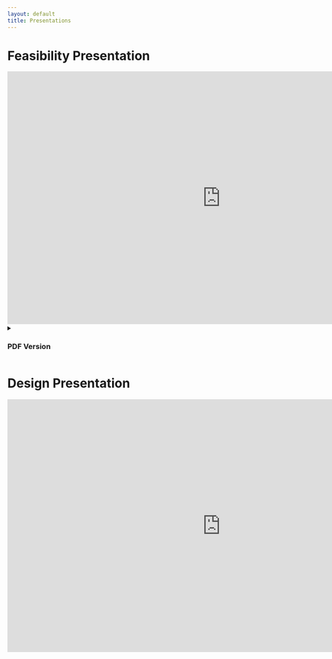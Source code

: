 ```yaml
---
layout: default
title: Presentations
---
```


# Feasibility Presentation
<iframe src="https://docs.google.com/presentation/d/e/2PACX-1vSNrAj_FZbq3O9hF9VcoStfQi0K1W8pHu240VrYNb1Hg6K7Fn-kBYQrEQY04DGTiqqdfTVmbDoPk51K/pubembed?start=false&loop=false&delayms=3000" frameborder="0" width="960" height="569" allowfullscreen="true" mozallowfullscreen="true" webkitallowfullscreen="true"></iframe>

<details>
<summary><h3>PDF Version</h3></summary>
<br>
<embed src="https://natskor.github.io/Ruby-QuestNest/assets/images/Ruby-Feasibility_Presentation.pdf" type="application/pdf">
<br>
</details>


# Design Presentation 
<iframe src="https://docs.google.com/presentation/d/e/2PACX-1vSwRDV74tuhVUAebPXlzNnAHs1z6UjJDlHMQguN_8kUw82o7FCa1Bm_3wTzgVWQMgyiH7ra-woC6L20/pubembed?start=false&loop=false&delayms=3000" frameborder="0" width="960" height="569" allowfullscreen="true" mozallowfullscreen="true" webkitallowfullscreen="true"></iframe>